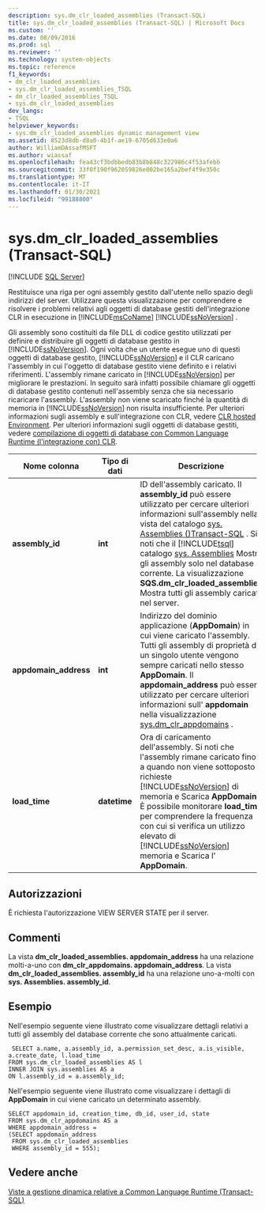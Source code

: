 ```yaml
---
description: sys.dm_clr_loaded_assemblies (Transact-SQL)
title: sys.dm_clr_loaded_assemblies (Transact-SQL) | Microsoft Docs
ms.custom: ''
ms.date: 08/09/2016
ms.prod: sql
ms.reviewer: ''
ms.technology: system-objects
ms.topic: reference
f1_keywords:
- dm_clr_loaded_assemblies
- sys.dm_clr_loaded_assemblies_TSQL
- dm_clr_loaded_assemblies_TSQL
- sys.dm_clr_loaded_assemblies
dev_langs:
- TSQL
helpviewer_keywords:
- sys.dm_clr_loaded_assemblies dynamic management view
ms.assetid: 8523d8db-d8a0-4b1f-ae19-6705d633e0a6
author: WilliamDAssafMSFT
ms.author: wiassaf
ms.openlocfilehash: fea43cf3bdbbedb83b8b848c322986c4f53afebb
ms.sourcegitcommit: 33f0f190f962059826e002be165a2bef4f9e350c
ms.translationtype: MT
ms.contentlocale: it-IT
ms.lasthandoff: 01/30/2021
ms.locfileid: "99188800"
---
```

# <a name="sysdm_clr_loaded_assemblies-transact-sql"></a>sys.dm_clr_loaded_assemblies (Transact-SQL)
[!INCLUDE [SQL Server](../../includes/applies-to-version/sqlserver.md)]

  Restituisce una riga per ogni assembly gestito dall'utente nello spazio degli indirizzi del server. Utilizzare questa visualizzazione per comprendere e risolvere i problemi relativi agli oggetti di database gestiti dell'integrazione CLR in esecuzione in [!INCLUDE[msCoName](../../includes/msconame-md.md)] [!INCLUDE[ssNoVersion](../../includes/ssnoversion-md.md)] .  
  
 Gli assembly sono costituiti da file DLL di codice gestito utilizzati per definire e distribuire gli oggetti di database gestito in [!INCLUDE[ssNoVersion](../../includes/ssnoversion-md.md)]. Ogni volta che un utente esegue uno di questi oggetti di database gestito, [!INCLUDE[ssNoVersion](../../includes/ssnoversion-md.md)] e il CLR caricano l'assembly in cui l'oggetto di database gestito viene definito e i relativi riferimenti. L'assembly rimane caricato in [!INCLUDE[ssNoVersion](../../includes/ssnoversion-md.md)] per migliorare le prestazioni. In seguito sarà infatti possibile chiamare gli oggetti di database gestito contenuti nell'assembly senza che sia necessario ricaricare l'assembly. L'assembly non viene scaricato finché la quantità di memoria in [!INCLUDE[ssNoVersion](../../includes/ssnoversion-md.md)] non risulta insufficiente. Per ulteriori informazioni sugli assembly e sull'integrazione con CLR, vedere [CLR hosted Environment](../../relational-databases/clr-integration/clr-integration-architecture-clr-hosted-environment.md). Per ulteriori informazioni sugli oggetti di database gestiti, vedere [compilazione di oggetti di database con Common Language Runtime &#40;l'integrazione con&#41; CLR](../../relational-databases/clr-integration/database-objects/building-database-objects-with-common-language-runtime-clr-integration.md).  

  
|Nome colonna|Tipo di dati|Descrizione|  
|-----------------|---------------|-----------------|  
|**assembly_id**|**int**|ID dell'assembly caricato. Il **assembly_id** può essere utilizzato per cercare ulteriori informazioni sull'assembly nella vista del catalogo [sys. Assemblies &#40;&#41;Transact-SQL](../../relational-databases/system-catalog-views/sys-assemblies-transact-sql.md) . Si noti che il [!INCLUDE[tsql](../../includes/tsql-md.md)] catalogo [sys. Assemblies](../../relational-databases/system-catalog-views/sys-assemblies-transact-sql.md) Mostra gli assembly solo nel database corrente. La visualizzazione **SQS.dm_clr_loaded_assemblies** Mostra tutti gli assembly caricati nel server.|  
|**appdomain_address**|**int**|Indirizzo del dominio applicazione (**AppDomain**) in cui viene caricato l'assembly. Tutti gli assembly di proprietà di un singolo utente vengono sempre caricati nello stesso **AppDomain**. Il **appdomain_address** può essere utilizzato per cercare ulteriori informazioni sull' **appdomain** nella visualizzazione [sys.dm_clr_appdomains](../../relational-databases/system-dynamic-management-views/sys-dm-clr-appdomains-transact-sql.md) .|  
|**load_time**|**datetime**|Ora di caricamento dell'assembly. Si noti che l'assembly rimane caricato fino a quando non viene sottoposto a richieste [!INCLUDE[ssNoVersion](../../includes/ssnoversion-md.md)] di memoria e Scarica **AppDomain**. È possibile monitorare **load_time** per comprendere la frequenza con cui si verifica un utilizzo elevato di [!INCLUDE[ssNoVersion](../../includes/ssnoversion-md.md)] memoria e Scarica l' **AppDomain**.|  
  
## <a name="permissions"></a>Autorizzazioni  
 È richiesta l'autorizzazione VIEW SERVER STATE per il server.  
  
## <a name="remarks"></a>Commenti  
 La vista **dm_clr_loaded_assemblies. appdomain_address** ha una relazione molti-a-uno con  **dm_clr_appdomains. appdomain_address**. La vista **dm_clr_loaded_assemblies. assembly_id** ha una relazione uno-a-molti con **sys. Assemblies. assembly_id**.  
  
## <a name="examples"></a>Esempio  
 Nell'esempio seguente viene illustrato come visualizzare dettagli relativi a tutti gli assembly del database corrente che sono attualmente caricati.  
  
```  
 SELECT a.name, a.assembly_id, a.permission_set_desc, a.is_visible, a.create_date, l.load_time   
FROM sys.dm_clr_loaded_assemblies AS l   
INNER JOIN sys.assemblies AS a  
ON l.assembly_id = a.assembly_id;  
```  
  
 Nell'esempio seguente viene illustrato come visualizzare i dettagli di **AppDomain** in cui viene caricato un determinato assembly.  
  
```  
SELECT appdomain_id, creation_time, db_id, user_id, state  
FROM sys.dm_clr_appdomains AS a  
WHERE appdomain_address =   
(SELECT appdomain_address   
 FROM sys.dm_clr_loaded_assemblies  
 WHERE assembly_id = 555);  
```  
  
## <a name="see-also"></a>Vedere anche  
 [Viste a gestione dinamica relative a Common Language Runtime &#40;Transact-SQL&#41;](../../relational-databases/system-dynamic-management-views/common-language-runtime-related-dynamic-management-views-transact-sql.md)  
  
  
